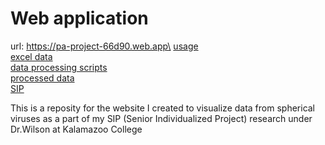 # Web application

url: https://pa-project-66d90.web.app\
[usage](https://github.com/gabeorosan/pa-project/blob/master/public/README.md)\
[excel data](https://drive.google.com/drive/folders/1Rj01xlWx-2bQfp8KkGH-8K5Hcodx6hJN?usp=sharing)\
[data processing scripts](https://github.com/gabeorosan/pa-project/tree/master/scripts)\
[processed data](https://github.com/gabeorosan/pa-project/tree/master/scripts/data)\
[SIP](https://docs.google.com/document/d/1ZseLbAQ-g2u0VHPXeaqFyiPbL8uETNWAlcZxmUyCE0o/edit?usp=sharing)

This is a reposity for the website I created to visualize data from spherical viruses as a part of my SIP (Senior
Individualized Project) research under
Dr.Wilson at Kalamazoo College


